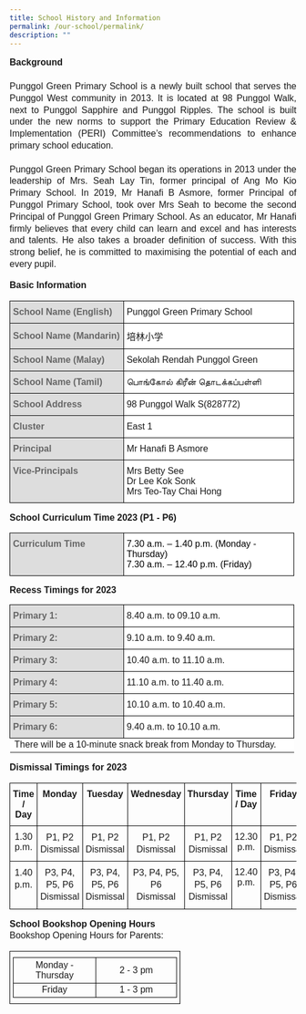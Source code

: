 ```yaml
---
title: School History and Information
permalink: /our-school/permalink/
description: ""
---
```

<p style="line-height:1.3; font-size:16px; font-family:Arial; text-align:justify;">
	<b>Background</b><br><br>
	Punggol Green Primary School is a newly built school that serves the Punggol West community in 2013. It is located at 98 Punggol Walk, next to Punggol Sapphire and Punggol Ripples. The school is built under the new norms to support the Primary Education Review & Implementation (PERI) Committee’s recommendations to enhance primary school education.<br><br>
Punggol Green Primary School began its operations in 2013 under the leadership of Mrs. Seah Lay Tin, former principal of Ang Mo Kio Primary School. In 2019, Mr Hanafi B Asmore, former Principal of Punggol Primary School, took over Mrs Seah to become the second Principal of Punggol Green Primary School. As an educator, Mr Hanafi firmly believes that every child can learn and excel and has interests and talents. He also takes a broader definition of success. With this strong belief, he is committed to maximising the potential of each and every pupil.</p>

<p style="line-height:1.3;font-size:16px;font-family:Arial;text-align:justify;"><b>Basic Information</b></p>

<table style="border-collapse:collapse;border-spacing:0;table-layout: fixed; width: 500px" class="tg">
   <colgroup><col style="width: 200px"><col style="width: 300px"></colgroup>
   <thead>
      <tr>
         <th style="background-color:#DDD;border-color:black;border-style:solid;border-width:1px;color:#666;font-family:Arial;font-size:16px;font-weight:bold;overflow:hidden;padding:10px 5px;text-align:left;vertical-align:middle;word-break:normal"><span style="color:#666;background-color:#DDD">School Name (English)</span></th>
         <th style="background-color:#FFF;border-color:black;border-style:solid;border-width:1px;font-family:Arial;font-size:16px;font-weight:normal;overflow:hidden;padding:10px 5px;text-align:left;vertical-align:middle;word-break:normal">Punggol Green Primary School</th>
      </tr></thead>
   <tbody>
      <tr>
         <td style="background-color:#DDD;border-color:black;border-style:solid;border-width:1px;color:#666;font-family:Arial, sans-serif;font-size:16px;font-weight:bold;overflow:hidden;padding:10px 5px;text-align:left;vertical-align:middle;word-break:normal"><span style="color:#666;background-color:#DDD">School Name (Mandarin)</span></td>
         <td style="background-color:#FFF;border-color:black;border-style:solid;border-width:1px;font-family:Arial, sans-serif;font-size:16px;overflow:hidden;padding:10px 5px;text-align:left;vertical-align:middle;word-break:normal">培林小学</td>
      </tr>
      <tr>
         <td style="background-color:#DDD;border-color:black;border-style:solid;border-width:1px;color:#666;font-family:Arial, sans-serif;font-size:16px;font-weight:bold;overflow:hidden;padding:10px 5px;text-align:left;vertical-align:middle;word-break:normal"><span style="color:#666;background-color:#DDD">School Name (Malay)</span></td>
         <td style="background-color:#FFF;border-color:black;border-style:solid;border-width:1px;font-family:Arial, sans-serif;font-size:16px;overflow:hidden;padding:10px 5px;text-align:left;vertical-align:middle;word-break:normal">Sekolah Rendah Punggol Green</td>
      </tr>
      <tr>
         <td style="background-color:#DDD;border-color:black;border-style:solid;border-width:1px;color:#666;font-family:Arial, sans-serif;font-size:16px;font-weight:bold;overflow:hidden;padding:10px 5px;text-align:left;vertical-align:middle;word-break:normal"><span style="color:#666;background-color:#DDD">School Name (Tamil)</span></td>
         <td style="background-color:#FFF;border-color:black;border-style:solid;border-width:1px;font-family:Arial, sans-serif;font-size:16px;overflow:hidden;padding:10px 5px;text-align:left;vertical-align:middle;word-break:normal">பொங்கோல் கிரீன் தொடக்கப்பள்ளி</td>
      </tr>
      <tr>
         <td style="background-color:#DDD;border-color:black;border-style:solid;border-width:1px;color:#666;font-family:Arial, sans-serif;font-size:16px;font-weight:bold;overflow:hidden;padding:10px 5px;text-align:left;vertical-align:middle;word-break:normal"><span style="color:#666;background-color:#DDD">School Address</span></td>
         <td style="background-color:#FFF;border-color:black;border-style:solid;border-width:1px;font-family:Arial, sans-serif;font-size:16px;overflow:hidden;padding:10px 5px;text-align:left;vertical-align:middle;word-break:normal">98 Punggol Walk S(828772)</td>
      </tr>
      <tr>
         <td style="background-color:#DDD;border-color:black;border-style:solid;border-width:1px;color:#666;font-family:Arial, sans-serif;font-size:16px;font-weight:bold;overflow:hidden;padding:10px 5px;text-align:left;vertical-align:middle;word-break:normal"><span style="color:#666;background-color:#DDD">Cluster</span></td>
         <td style="background-color:#FFF;border-color:black;border-style:solid;border-width:1px;font-family:Arial, sans-serif;font-size:16px;overflow:hidden;padding:10px 5px;text-align:left;vertical-align:middle;word-break:normal">East 1</td>
      </tr>
      <tr>
         <td style="background-color:#DDD;border-color:black;border-style:solid;border-width:1px;color:#666;font-family:Arial, sans-serif;font-size:16px;font-weight:bold;overflow:hidden;padding:10px 5px;text-align:left;vertical-align:middle;word-break:normal"><span style="color:#666;background-color:#DDD">Principal</span></td>
         <td style="background-color:#FFF;border-color:black;border-style:solid;border-width:1px;font-family:Arial, sans-serif;font-size:16px;overflow:hidden;padding:10px 5px;text-align:left;vertical-align:middle;word-break:normal">Mr Hanafi B Asmore</td>
      </tr>
      <tr>
         <td style="background-color:#DDD;border-color:black;border-style:solid;border-width:1px;color:#666;font-family:Arial, sans-serif;font-size:16px;font-weight:bold;overflow:hidden;padding:10px 5px;text-align:left;vertical-align:top;word-break:normal"><span style="color:#666;background-color:#DDD">Vice-Principals</span></td>
         <td style="background-color:#FFF;border-color:black;border-style:solid;border-width:1px;font-family:Arial, sans-serif;font-size:16px;overflow:hidden;padding:10px 5px;text-align:left;vertical-align:middle;word-break:normal">Mrs Betty See<br>Dr Lee Kok Sonk<br>Mrs Teo-Tay Chai Hong</td>
      </tr>
   </tbody>
</table>

<p style="line-height:1.3; font-size:16px; font-family:Arial; text-align:justify;"><b>School Curriculum Time 2023 (P1 - P6)</b></p>

<table style="border-collapse:collapse;border-spacing:0;table-layout: fixed; width: 500px" class="tg">
   <colgroup><col style="width: 200px"><col style="width: 300px"></colgroup>
   <thead>
      <tr>
         <td style="background-color:#DDD;border-color:black;border-style:solid;border-width:1px;color:#666;font-family:Arial, sans-serif;font-size:16px;font-weight:bold;overflow:hidden;padding:10px 5px;text-align:left;vertical-align:top;word-break:normal"><span style="color:#666;background-color:#DDD">Curriculum Time</span></td>
         <td style="background-color:#FFF;border-color:black;border-style:solid;border-width:1px;font-family:Arial, sans-serif;font-size:16px;overflow:hidden;padding:10px 5px;text-align:left;vertical-align:top;word-break:normal"><span style="font-weight:normal;color:#000">7.30 a.m. – 1.40 p.m. (Monday - Thursday)</span><br><span style="font-weight:normal;color:#000">7.30 a.m. – 12.40 p.m. (Friday)</span></td>
      </tr>
   </thead>
</table>

<p style="line-height: 1.1; font-size:16px; font-family:Arial; text-align:justify;"><b>Recess Timings for 2023</b></p>

<table style="border-collapse:collapse;border-spacing:0;table-layout: fixed; width: 500px" class="tg">
   <colgroup><col style="width: 200px"><col style="width: 300px"></colgroup>
   <thead>
      <tr>
         <th style="background-color:#DDD;border-color:black;border-style:solid;border-width:1px;color:#666;font-family:Arial, sans-serif;font-size:16px;font-weight:bold;overflow:hidden;padding:10px 5px;text-align:left;vertical-align:middle;word-break:normal;"><span style="color:#666;background-color:#DDD">Primary 1:</span></th>
         <th style="background-color:#FFF;border-color:black;border-style:solid;border-width:1px;font-family:Arial, sans-serif;font-size:16px;font-weight:normal;overflow:hidden;padding:10px 5px;text-align:left;vertical-align:middle;word-break:normal">8.40 a.m. to 09.10 a.m.</th>
      </tr>
   </thead>
   <tbody>
      <tr>
         <td style="background-color:#DDD;border-color:black;border-style:solid;border-width:1px;color:#666;font-family:Arial, sans-serif;font-size:16px;font-weight:bold;overflow:hidden;padding:10px 5px;text-align:left;vertical-align:middle;word-break:normal"><span style="color:#666;background-color:#DDD">Primary 2:</span></td>
         <td style="background-color:#FFF;border-color:black;border-style:solid;border-width:1px;font-family:Arial, sans-serif;font-size:16px;overflow:hidden;padding:10px 5px;text-align:left;vertical-align:middle;word-break:normal">9.10 a.m. to 9.40 a.m.</td>
      </tr>
      <tr>
         <td style="background-color:#DDD;border-color:black;border-style:solid;border-width:1px;color:#666;font-family:Arial, sans-serif;font-size:16px;font-weight:bold;overflow:hidden;padding:10px 5px;text-align:left;vertical-align:middle;word-break:normal"><span style="color:#666;background-color:#DDD">Primary 3:</span></td>
         <td style="background-color:#FFF;border-color:black;border-style:solid;border-width:1px;font-family:Arial, sans-serif;font-size:16px;overflow:hidden;padding:10px 5px;text-align:left;vertical-align:middle;word-break:normal">10.40 a.m. to 11.10 a.m.</td>
      </tr>
      <tr>
         <td style="background-color:#DDD;border-color:black;border-style:solid;border-width:1px;color:#666;font-family:Arial, sans-serif;font-size:16px;font-weight:bold;overflow:hidden;padding:10px 5px;text-align:left;vertical-align:middle;word-break:normal"><span style="color:#666;background-color:#DDD">Primary 4:</span></td>
         <td style="background-color:#FFF;border-color:black;border-style:solid;border-width:1px;font-family:Arial, sans-serif;font-size:16px;overflow:hidden;padding:10px 5px;text-align:left;vertical-align:middle;word-break:normal">11.10 a.m. to 11.40 a.m.</td>
      </tr>
      <tr>
         <td style="background-color:#DDD;border-color:black;border-style:solid;border-width:1px;color:#666;font-family:Arial, sans-serif;font-size:16px;font-weight:bold;overflow:hidden;padding:10px 5px;text-align:left;vertical-align:middle;word-break:normal"><span style="color:#666;background-color:#DDD">Primary 5:</span></td>
         <td style="background-color:#FFF;border-color:black;border-style:solid;border-width:1px;font-family:Arial, sans-serif;font-size:16px;overflow:hidden;padding:10px 5px;text-align:left;vertical-align:middle;word-break:normal">10.10 a.m. to 10.40 a.m.</td>
      </tr>
      <tr>
          <td style="background-color:#DDD;border-color:black;border-style:solid;border-width:1px;color:#666;font-family:Arial, sans-serif;font-size:16px;font-weight:bold;overflow:hidden;padding:10px 5px;text-align:left;vertical-align:middle;word-break:normal"><span style="color:#666;background-color:#DDD">Primary 6:</span></td>
          <td style="background-color:#FFF;border-color:black;border-style:solid;border-width:1px;font-family:Arial, sans-serif;font-size:16px;overflow:hidden;padding:10px 5px;text-align:left;vertical-align:middle;word-break:normal">9.40 a.m. to 10.10 a.m.</td>
      </tr>
      <tr>
         <td style="background-color:#FFF;font-family:Arial;font-size:16px;overflow:hidden;text-align:left;vertical-align:middle;word-break:normal" colspan="2">There will be a 10-minute snack break from Monday to Thursday.</td>
      </tr>
   </tbody>
</table>


<p style="line-height: 1.3; font-size:16px; font-family:Arial; text-align:justify;"><b>Dismissal Timings for 2023</b></p>

<table style="border-collapse:collapse;border-spacing:0" class="tg">
   <thead>
      <tr>
         <th style="border-color:black;border-style:solid;border-width:1px;font-family:Arial, sans-serif;font-size:16px;font-weight:bold;overflow:hidden;padding:10px 5px;text-align:center;vertical-align:top;word-break:normal">Time / Day<br></th>
         <th style="border-color:black;border-style:solid;border-width:1px;font-family:Arial, sans-serif;font-size:16px;font-weight:bold;overflow:hidden;padding:10px 5px;text-align:center;vertical-align:top;word-break:normal">Monday<br></th>
         <th style="border-color:black;border-style:solid;border-width:1px;font-family:Arial, sans-serif;font-size:16px;font-weight:bold;overflow:hidden;padding:10px 5px;text-align:center;vertical-align:top;word-break:normal">Tuesday<br></th>
         <th style="border-color:black;border-style:solid;border-width:1px;font-family:Arial, sans-serif;font-size:16px;font-weight:bold;overflow:hidden;padding:10px 5px;text-align:center;vertical-align:top;word-break:normal">Wednesday<br></th>
         <th style="border-color:black;border-style:solid;border-width:1px;font-family:Arial, sans-serif;font-size:16px;font-weight:bold;overflow:hidden;padding:10px 5px;text-align:center;vertical-align:top;word-break:normal">Thursday<br></th>
         <th style="border-color:black;border-style:solid;border-width:1px;font-family:Arial, sans-serif;font-size:16px;font-weight:bold;overflow:hidden;padding:10px 5px;text-align:center;vertical-align:top;word-break:normal">Time / Day<br></th>
         <th style="border-color:black;border-style:solid;border-width:1px;font-family:Arial, sans-serif;font-size:16px;font-weight:bold;overflow:hidden;padding:10px 5px;text-align:center;vertical-align:top;word-break:normal">Friday<br></th>
      </tr>
   </thead>
   <tbody>
      <tr>
         <td style="border-color:black;border-style:solid;border-width:1px;font-family:Arial, sans-serif;font-size:16px;overflow:hidden;padding:10px 5px;text-align:center;vertical-align:top;word-break:normal">1.30 p.m.<br></td>
         <td style="line-height:1.3;border-color:black;border-style:solid;border-width:1px;font-family:Arial, sans-serif;font-size:16px;overflow:hidden;padding:10px 5px;text-align:center;vertical-align:top;word-break:normal">P1, P2<br>Dismissal<br></td>
         <td style="line-height:1.3;border-color:black;border-style:solid;border-width:1px;font-family:Arial, sans-serif;font-size:16px;overflow:hidden;padding:10px 5px;text-align:center;vertical-align:top;word-break:normal">P1, P2<br>Dismissal<br></td>
         <td style="line-height:1.3;border-color:black;border-style:solid;border-width:1px;font-family:Arial, sans-serif;font-size:16px;overflow:hidden;padding:10px 5px;text-align:center;vertical-align:top;word-break:normal">P1, P2<br>Dismissal<br></td>
         <td style="line-height:1.3;border-color:black;border-style:solid;border-width:1px;font-family:Arial, sans-serif;font-size:16px;overflow:hidden;padding:10px 5px;text-align:center;vertical-align:top;word-break:normal">P1, P2<br>Dismissal<br></td>
         <td style="border-color:black;border-style:solid;border-width:1px;font-family:Arial, sans-serif;font-size:16px;overflow:hidden;padding:10px 5px;text-align:center;vertical-align:top;word-break:normal">12.30 p.m.<br></td>
         <td style="line-height:1.3;border-color:black;border-style:solid;border-width:1px;font-family:Arial, sans-serif;font-size:16px;overflow:hidden;padding:10px 5px;text-align:center;vertical-align:top;word-break:normal">P1, P2<br>Dismissal<br></td>
      </tr>
      <tr>
         <td style="line-height:1.3;border-color:black;border-style:solid;border-width:1px;font-family:Arial, sans-serif;font-size:16px;overflow:hidden;padding:10px 5px;text-align:center;vertical-align:top;word-break:normal">1.40 p.m.<br></td>
         <td style="line-height:1.3;border-color:black;border-style:solid;border-width:1px;font-family:Arial, sans-serif;font-size:16px;overflow:hidden;padding:10px 5px;text-align:center;vertical-align:top;word-break:normal">P3, P4, P5, P6<br>Dismissal<br></td>
          <td style="line-height:1.3;border-color:black;border-style:solid;border-width:1px;font-family:Arial, sans-serif;font-size:16px;overflow:hidden;padding:10px 5px;text-align:center;vertical-align:top;word-break:normal">P3, P4, P5, P6<br>Dismissal<br></td>
         <td style="line-height:1.3;border-color:black;border-style:solid;border-width:1px;font-family:Arial, sans-serif;font-size:16px;overflow:hidden;padding:10px 5px;text-align:center;vertical-align:top;word-break:normal">P3, P4, P5, P6<br>Dismissal<br></td>
         <td style="line-height:1.3;border-color:black;border-style:solid;border-width:1px;font-family:Arial, sans-serif;font-size:16px;overflow:hidden;padding:10px 5px;text-align:center;vertical-align:top;word-break:normal">P3, P4, P5, P6<br>Dismissal<br></td>
         <td style="border-color:black;border-style:solid;border-width:1px;font-family:Arial, sans-serif;font-size:16px;overflow:hidden;padding:10px 5px;text-align:center;vertical-align:top;word-break:normal">12.40 p.m.<br></td>
         <td style="line-height:1.3;border-color:black;border-style:solid;border-width:1px;font-family:Arial, sans-serif;font-size:16px;overflow:hidden;padding:10px 5px;text-align:center;vertical-align:top;word-break:normal">P3, P4, P5, P6<br>Dismissal<br></td>
      </tr>
   </tbody>
</table>

<p style="line-height:1.3; font-size:16px; font-family:Arial; text-align:justify;"><b>School Bookshop Opening Hours</b><br>
	Bookshop Opening Hours for Parents:</p>

<table style="width:300px;border-color:black;border-style:solid;border-width:1px;font-family:Arial;font-size:16px;overflow:hidden;padding:10px 5px;text-align:center">
   <colgroup><col style="width: 150px"><col style="width: 150px"></colgroup> 
   <tr>
     <th style="font-weight:normal;border-color:black;border-style:solid;border-width:1px;text-align:center">Monday - Thursday</th>
    <th style="font-weight:normal;border-color:black;border-style:solid;border-width:1px;text-align:center">2 - 3 pm</th>
   </tr>
   <tr>
     <td style="border-color:black;border-style:solid;border-width:1px;text-align:center">Friday</td>
     <td style="border-color:black;border-style:solid;border-width:1px;text-align:center">1 - 3 pm</td>
  </tr>
</table>